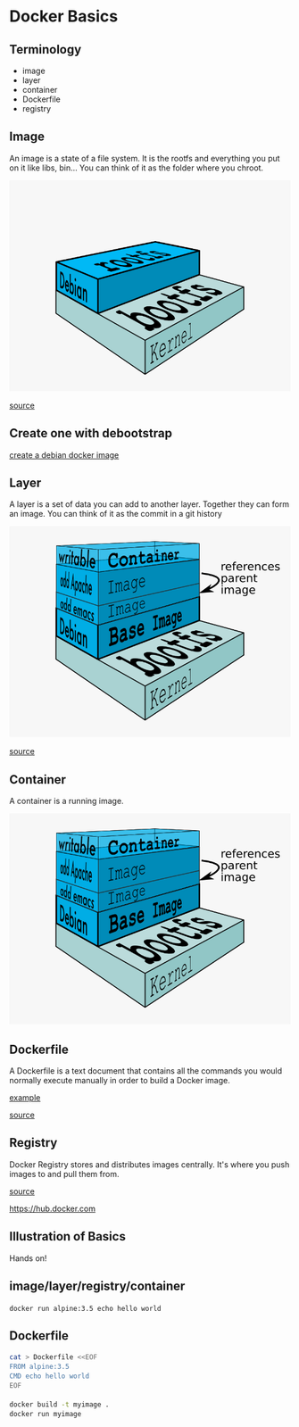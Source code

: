 # Docker Basics



## Terminology

 - image
 - layer
 - container
 - Dockerfile
 - registry 


## Image

An image is a state of a file system.
It is the rootfs and everything you put on it like libs, bin...
You can think of it as the folder where you chroot.


![docker image](/images/docker-filesystems-debian.png)

[source](http://docs.docker.com/terms/image/)


## Create one with debootstrap

[create a debian docker image](https://docs.docker.com/engine/userguide/eng-image/baseimages/)


## Layer

A layer is a set of data you can add to another layer.
Together they can form an image.
You can think of it as the commit in a git history


![docker layers](/images/docker-filesystems-multilayer.png)

[source](http://docs.docker.com/terms/layer/#layer)


## Container

A container is a running image.


![docker layers](/images/docker-filesystems-multilayer.png)


## Dockerfile

A Dockerfile is a text document that contains all the commands you would normally execute manually in order to build a Docker image.

[example](https://github.com/indiehosters/docker-git/blob/master/Dockerfile)

[source](http://docs.docker.com/reference/builder/)


## Registry

Docker Registry stores and distributes images centrally. It's where you push images to and pull them from.

[source](http://docs.docker.com/registry/)


https://hub.docker.com



## Illustration of Basics

Hands on!


## image/layer/registry/container

`docker run alpine:3.5 echo hello world`


## Dockerfile

```bash
cat > Dockerfile <<EOF
FROM alpine:3.5
CMD echo hello world
EOF

docker build -t myimage .
docker run myimage
```
